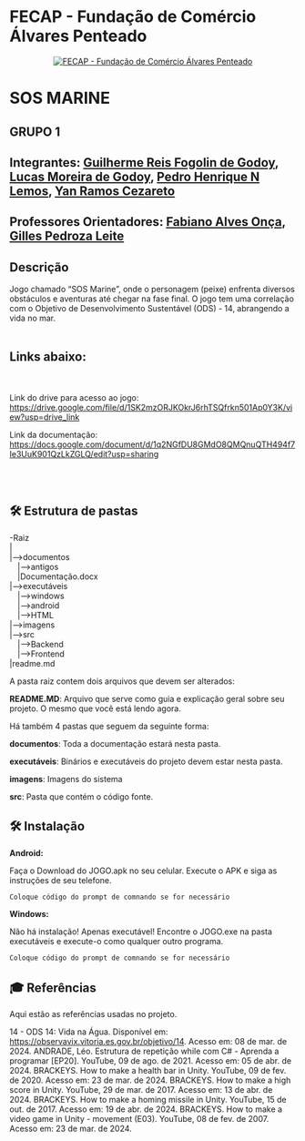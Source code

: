 # FECAP - Fundação de Comércio Álvares Penteado

<p align="center">
<a href= "https://www.fecap.br/"><img src="https://encrypted-tbn0.gstatic.com/images?q=tbn:ANd9GcRhZPrRa89Kma0ZZogxm0pi-tCn_TLKeHGVxywp-LXAFGR3B1DPouAJYHgKZGV0XTEf4AE&usqp=CAU" alt="FECAP - Fundação de Comércio Álvares Penteado" border="0"></a>
</p>

# SOS MARINE

## GRUPO 1

## Integrantes: <a href="https://www.linkedin.com/in/victorbarq/">Guilherme Reis Fogolin de Godoy</a>, <a href="https://www.linkedin.com/in/victorbarq/">Lucas Moreira de Godoy</a>, <a href="https://www.linkedin.com/in/victorbarq/">Pedro Henrique N Lemos</a>, <a href="https://www.linkedin.com/in/victorbarq/">Yan Ramos Cezareto</a>

## Professores Orientadores: <a href="https://www.linkedin.com/in/victorbarq/">Fabiano Alves Onça</a>, <a href="https://www.linkedin.com/in/victorbarq/">Gilles Pedroza Leite</a>

## Descrição

Jogo chamado “SOS Marine”, onde o personagem (peixe) enfrenta diversos obstáculos e aventuras até chegar na fase final. O jogo tem uma correlação com o Objetivo de Desenvolvimento Sustentável (ODS) - 14, abrangendo a vida no mar.
<br><br>
## Links abaixo:
<br><br>
Link do drive para acesso ao jogo: <https://drive.google.com/file/d/1SK2mzORJKOkrJ6rhTSQfrkn501Ap0Y3K/view?usp=drive_link>

Link da documentação: <https://docs.google.com/document/d/1q2NGfDU8GMdO8QMQnuQTH494f7Ie3UuK901QzLkZGLQ/edit?usp=sharing>

<br><br>

## 🛠 Estrutura de pastas

-Raiz<br>
|<br>
|-->documentos<br>
  &emsp;|-->antigos<br>
  &emsp;|Documentação.docx<br>
|-->executáveis<br>
  &emsp;|-->windows<br>
  &emsp;|-->android<br>
  &emsp;|-->HTML<br>
|-->imagens<br>
|-->src<br>
  &emsp;|-->Backend<br>
  &emsp;|-->Frontend<br>
|readme.md<br>

A pasta raiz contem dois arquivos que devem ser alterados:

<b>README.MD</b>: Arquivo que serve como guia e explicação geral sobre seu projeto. O mesmo que você está lendo agora.

Há também 4 pastas que seguem da seguinte forma:

<b>documentos</b>: Toda a documentação estará nesta pasta.

<b>executáveis</b>: Binários e executáveis do projeto devem estar nesta pasta.

<b>imagens</b>: Imagens do sistema

<b>src</b>: Pasta que contém o código fonte.

## 🛠 Instalação

<b>Android:</b>

Faça o Download do JOGO.apk no seu celular.
Execute o APK e siga as instruções de seu telefone.

```sh
Coloque código do prompt de comnando se for necessário
```

<b>Windows:</b>

Não há instalação! Apenas executável!
Encontre o JOGO.exe na pasta executáveis e execute-o como qualquer outro programa.

```sh
Coloque código do prompt de comnando se for necessário
```

## 🎓 Referências

Aqui estão as referências usadas no projeto.

14 - ODS 14: Vida na Água. Disponível em: https://observavix.vitoria.es.gov.br/objetivo/14. Acesso em: 08 de mar. de 2024.
ANDRADE, Léo. Estrutura de repetição while com C# - Aprenda a programar [EP20]. YouTube, 09 de ago. de 2021. Acesso em: 05 de abr. de 2024.
BRACKEYS. How to make a health bar in Unity. YouTube, 09 de fev. de 2020. Acesso em: 23 de mar. de 2024.
BRACKEYS. How to make a high score in Unity. YouTube, 29 de mar. de 2017. Acesso em: 13 de abr. de 2024.
BRACKEYS. How to make a homing missile in Unity. YouTube, 15 de out. de 2017. Acesso em: 19 de abr. de 2024.
BRACKEYS. How to make a video game in Unity - movement (E03). YouTube, 08 de fev. de 2007. Acesso em: 23 de mar. de 2024.
